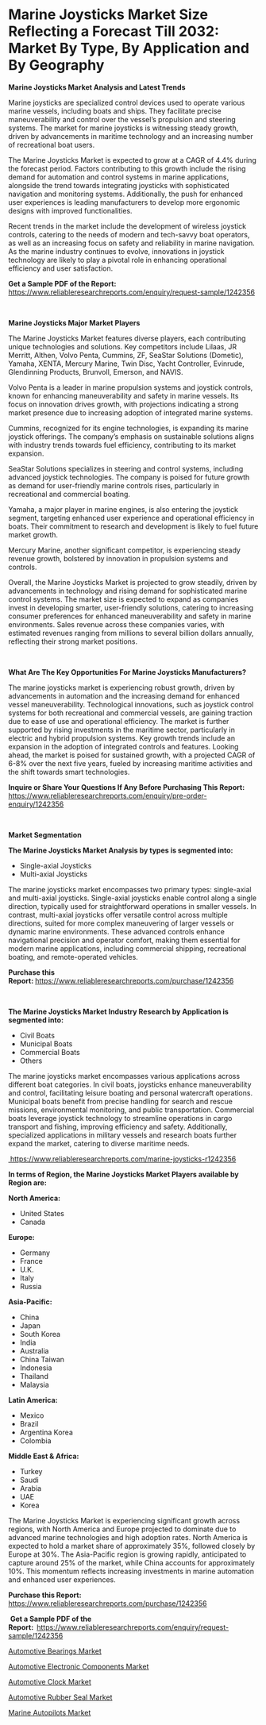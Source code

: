 <p><h1>Marine Joysticks Market Size Reflecting a Forecast Till 2032: Market By Type, By Application and By Geography</h1></p><p><strong>Marine Joysticks Market Analysis and Latest Trends</strong></p>
<p><p>Marine joysticks are specialized control devices used to operate various marine vessels, including boats and ships. They facilitate precise maneuverability and control over the vessel’s propulsion and steering systems. The market for marine joysticks is witnessing steady growth, driven by advancements in maritime technology and an increasing number of recreational boat users.</p><p>The Marine Joysticks Market is expected to grow at a CAGR of 4.4% during the forecast period. Factors contributing to this growth include the rising demand for automation and control systems in marine applications, alongside the trend towards integrating joysticks with sophisticated navigation and monitoring systems. Additionally, the push for enhanced user experiences is leading manufacturers to develop more ergonomic designs with improved functionalities. </p><p>Recent trends in the market include the development of wireless joystick controls, catering to the needs of modern and tech-savvy boat operators, as well as an increasing focus on safety and reliability in marine navigation. As the marine industry continues to evolve, innovations in joystick technology are likely to play a pivotal role in enhancing operational efficiency and user satisfaction.</p></p>
<p><strong>Get a Sample PDF of the Report:&nbsp;</strong> <a href="https://www.reliableresearchreports.com/enquiry/request-sample/1242356?utm_campaign=33&utm_medium=2&utm_source=Github&utm_content=ia&utm_term=30032025&utm_id=marine-joysticks">https://www.reliableresearchreports.com/enquiry/request-sample/1242356</a></p>
<p>&nbsp;</p>
<p><strong>Marine Joysticks Major Market Players</strong></p>
<p><p>The Marine Joysticks Market features diverse players, each contributing unique technologies and solutions. Key competitors include Lilaas, JR Merritt, Althen, Volvo Penta, Cummins, ZF, SeaStar Solutions (Dometic), Yamaha, XENTA, Mercury Marine, Twin Disc, Yacht Controller, Evinrude, Glendinning Products, Brunvoll, Emerson, and NAVIS.</p><p>Volvo Penta is a leader in marine propulsion systems and joystick controls, known for enhancing maneuverability and safety in marine vessels. Its focus on innovation drives growth, with projections indicating a strong market presence due to increasing adoption of integrated marine systems.</p><p>Cummins, recognized for its engine technologies, is expanding its marine joystick offerings. The company’s emphasis on sustainable solutions aligns with industry trends towards fuel efficiency, contributing to its market expansion.</p><p>SeaStar Solutions specializes in steering and control systems, including advanced joystick technologies. The company is poised for future growth as demand for user-friendly marine controls rises, particularly in recreational and commercial boating.</p><p>Yamaha, a major player in marine engines, is also entering the joystick segment, targeting enhanced user experience and operational efficiency in boats. Their commitment to research and development is likely to fuel future market growth.</p><p>Mercury Marine, another significant competitor, is experiencing steady revenue growth, bolstered by innovation in propulsion systems and controls.</p><p>Overall, the Marine Joysticks Market is projected to grow steadily, driven by advancements in technology and rising demand for sophisticated marine control systems. The market size is expected to expand as companies invest in developing smarter, user-friendly solutions, catering to increasing consumer preferences for enhanced maneuverability and safety in marine environments. Sales revenue across these companies varies, with estimated revenues ranging from millions to several billion dollars annually, reflecting their strong market positions.</p></p>
<p>&nbsp;</p>
<p><strong>What Are The Key Opportunities For Marine Joysticks Manufacturers?</strong></p>
<p><p>The marine joysticks market is experiencing robust growth, driven by advancements in automation and the increasing demand for enhanced vessel maneuverability. Technological innovations, such as joystick control systems for both recreational and commercial vessels, are gaining traction due to ease of use and operational efficiency. The market is further supported by rising investments in the maritime sector, particularly in electric and hybrid propulsion systems. Key growth trends include an expansion in the adoption of integrated controls and features. Looking ahead, the market is poised for sustained growth, with a projected CAGR of 6-8% over the next five years, fueled by increasing maritime activities and the shift towards smart technologies.</p></p>
<p><strong>Inquire or Share Your Questions If Any Before Purchasing This Report:</strong> <a href="https://www.reliableresearchreports.com/enquiry/pre-order-enquiry/1242356?utm_campaign=33&utm_medium=2&utm_source=Github&utm_content=ia&utm_term=30032025&utm_id=marine-joysticks">https://www.reliableresearchreports.com/enquiry/pre-order-enquiry/1242356</a></p>
<p>&nbsp;</p>
<p><strong>Market Segmentation</strong></p>
<p><strong>The Marine Joysticks Market Analysis by types is segmented into:</strong></p>
<p><ul><li>Single-axial Joysticks</li><li>Multi-axial Joysticks</li></ul></p>
<p><p>The marine joysticks market encompasses two primary types: single-axial and multi-axial joysticks. Single-axial joysticks enable control along a single direction, typically used for straightforward operations in smaller vessels. In contrast, multi-axial joysticks offer versatile control across multiple directions, suited for more complex maneuvering of larger vessels or dynamic marine environments. These advanced controls enhance navigational precision and operator comfort, making them essential for modern marine applications, including commercial shipping, recreational boating, and remote-operated vehicles.</p></p>
<p><strong>Purchase this Report:&nbsp;</strong><a href="https://www.reliableresearchreports.com/purchase/1242356?utm_campaign=33&utm_medium=2&utm_source=Github&utm_content=ia&utm_term=30032025&utm_id=marine-joysticks">https://www.reliableresearchreports.com/purchase/1242356</a></p>
<p>&nbsp;</p>
<p><strong>The Marine Joysticks Market Industry Research by Application is segmented into:</strong></p>
<p><ul><li>Civil Boats</li><li>Municipal Boats</li><li>Commercial Boats</li><li>Others</li></ul></p>
<p><p>The marine joysticks market encompasses various applications across different boat categories. In civil boats, joysticks enhance maneuverability and control, facilitating leisure boating and personal watercraft operations. Municipal boats benefit from precise handling for search and rescue missions, environmental monitoring, and public transportation. Commercial boats leverage joystick technology to streamline operations in cargo transport and fishing, improving efficiency and safety. Additionally, specialized applications in military vessels and research boats further expand the market, catering to diverse maritime needs.</p></p>
<p><a href="https://www.reliableresearchreports.com/marine-joysticks-r1242356?utm_campaign=33&utm_medium=2&utm_source=Github&utm_content=ia&utm_term=30032025&utm_id=marine-joysticks">&nbsp;https://www.reliableresearchreports.com/marine-joysticks-r1242356</a></p>
<p><strong>In terms of Region, the Marine Joysticks Market Players available by Region are:</strong></p>
<p>
    <p> <strong> North America: </strong>
        <ul>
            <li>United States</li>
            <li>Canada</li>
        </ul>
        </p> 
    <p> <strong> Europe: </strong>
        <ul>
            <li>Germany</li>
            <li>France</li>
            <li>U.K.</li>
            <li>Italy</li>
            <li>Russia</li>
        </ul>
        </p> 
    <p> <strong> Asia-Pacific: </strong>
        <ul>
            <li>China</li>
            <li>Japan</li>
            <li>South Korea</li>
            <li>India</li>
            <li>Australia</li>
            <li>China Taiwan</li>
            <li>Indonesia</li>
            <li>Thailand</li>
            <li>Malaysia</li>
        </ul>
        </p> 
    <p> <strong> Latin America: </strong>
        <ul>
            <li>Mexico</li>
            <li>Brazil</li>
            <li>Argentina Korea</li>
            <li>Colombia</li>
        </ul>
        </p> 
    <p> <strong> Middle East & Africa: </strong>
        <ul>
            <li>Turkey</li>
            <li>Saudi</li>
            <li>Arabia</li>
            <li>UAE</li>
            <li>Korea</li>
        </ul>
    </p>
    </p>
<p><p>The Marine Joysticks Market is experiencing significant growth across regions, with North America and Europe projected to dominate due to advanced marine technologies and high adoption rates. North America is expected to hold a market share of approximately 35%, followed closely by Europe at 30%. The Asia-Pacific region is growing rapidly, anticipated to capture around 25% of the market, while China accounts for approximately 10%. This momentum reflects increasing investments in marine automation and enhanced user experiences.</p></p>
<p><strong>Purchase this Report: </strong><a href="https://www.reliableresearchreports.com/purchase/1242356?utm_campaign=33&utm_medium=2&utm_source=Github&utm_content=ia&utm_term=30032025&utm_id=marine-joysticks">https://www.reliableresearchreports.com/purchase/1242356</a></p>
<p>&nbsp;<strong>Get a Sample PDF of the Report:&nbsp;&nbsp;</strong><a href="https://www.reliableresearchreports.com/enquiry/request-sample/1242356?utm_campaign=33&utm_medium=2&utm_source=Github&utm_content=ia&utm_term=30032025&utm_id=marine-joysticks">https://www.reliableresearchreports.com/enquiry/request-sample/1242356</a></p>
<p><strong></strong></p>
<p><p><a href="https://github.com/reeseberro3j/Market-Research-Report-List-1/blob/main/automotive-bearings-market.md?utm_campaign=33&utm_medium=2&utm_source=Github&utm_content=ia&utm_term=30032025&utm_id=marine-joysticks">Automotive Bearings Market</a></p><p><a href="https://github.com/rocicbenton/Market-Research-Report-List-1/blob/main/automotive-electronic-components-market.md?utm_campaign=33&utm_medium=2&utm_source=Github&utm_content=ia&utm_term=30032025&utm_id=marine-joysticks">Automotive Electronic Components Market</a></p><p><a href="https://github.com/shroffuhpa/Market-Research-Report-List-1/blob/main/automotive-clock-market.md?utm_campaign=33&utm_medium=2&utm_source=Github&utm_content=ia&utm_term=30032025&utm_id=marine-joysticks">Automotive Clock Market</a></p><p><a href="https://github.com/billejuman43/Market-Research-Report-List-1/blob/main/automotive-rubber-seal-market.md?utm_campaign=33&utm_medium=2&utm_source=Github&utm_content=ia&utm_term=30032025&utm_id=marine-joysticks">Automotive Rubber Seal Market</a></p><p><a href="https://github.com/filinjaic7/Market-Research-Report-List-1/blob/main/marine-autopilots-market.md?utm_campaign=33&utm_medium=2&utm_source=Github&utm_content=ia&utm_term=30032025&utm_id=marine-joysticks">Marine Autopilots Market</a></p></p>
